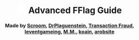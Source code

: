 <div align="center">
  <h1>
    <img src="https://github.com/4khilx/FFlag-Guide/blob/main/assets/Bloxstrap.png" width="30" /> Advanced FFlag Guide
  </h1>
</div>

<div align="center">
  <h3>Made by <a href="https://discord.com/users/1254472513199673347">Scroom</a>, <a href="https://discord.com/users/1175727303783886870">DrPlaguenstein</a>, <a href="https://discord.com/users/873383972372119574">Transaction Fraud</a>, <a href="https://discord.com/users/1286961047990702124">leventgameing</a>, <a href="https://discord.com/users/611347070648844298">M.M.</a>, <a href="https://discord.com/users/1344953953095258144">koain</a>, <a href="https://discord.com/users/1395141912339677186">arobsite</a></h3>
</div>

